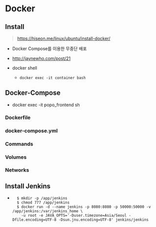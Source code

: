 # Docker

## Install

> https://hiseon.me/linux/ubuntu/install-docker/

* Docker Compose를 이용한 무중단 배포

* http://jaynewho.com/post/21
  
* docker shell

  * ```shell
    docker exec -it container bash
    ```



## Docker-Compose

* docker exec -it popo_frontend sh

### Dockerfile

### docker-compose.yml

### Commands

### Volumes

### Networks



## Install Jenkins

* ```shell
    $ mkdir -p /app/jenkins
    $ chmod 777 /app/jenkins
    $ docker run -d --name jenkins -p 8080:8080 -p 50000:50000 -v /app/jenkins:/var/jenkins_home \
      -u root -e JAVA_OPTS='-Duser.timezone=Asia/Seoul -Dfile.encoding=UTF-8 -Dsun.jnu.encoding=UTF-8' jenkins/jenkins
    ```

